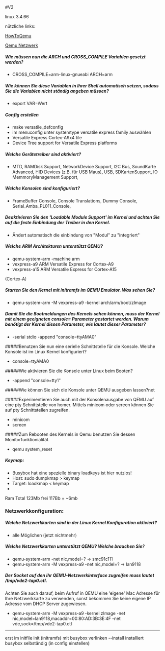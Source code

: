 #V2

linux 3.4.66

nützliche links:

  [HowToQemu](http://fedoraproject.org/wiki/Architectures/ARM/HowToQemu)
  
  [Qemu Netzwerk](http://qemu-buch.de/de/index.php/QEMU-KVM-Buch/_Netzwerkoptionen)

##### Wie müssen nun die ARCH und CROSS_COMPILE Variablen gesetzt werden? 
* CROSS_COMPILE=arm-linux-gnueabi ARCH=arm

##### Wie können Sie diese Variablen in Ihrer Shell automatisch setzen, sodass Sie die Variablen nicht ständig angeben müssen? 
* export VAR=Wert

##### Config erstellen
* make versatile_defconfig
* im menuconfig unter systemtype versatile express family auswählen
 * Versatile Express Cortex-A9x4 tile 
 * Device Tree support for Versatile Express platforms

##### Welche Gerätetreiber sind aktiviert? 
* MTD, RAMDisk Support, NetworkDevice Support, I2C Bus, SoundKarte Advanced, HID Devices (z.B. für USB Maus), USB, SDKartenSupport, IO MemmoryManagement Support,

##### Welche Konsolen sind konfiguriert? 
* FrameBuffer Console, Console Translations, Dummy Console, Serial_Amba_PL011_Console,

##### Deaktivieren Sie den 'Loadable Module Support' im Kernel und achten Sie auf die feste Einbindung der Treiber in den Kernel. 
* Ändert automatisch die einbindung von "Modul" zu "integriert"

##### Welche ARM Architekturen unterstützt QEMU? 
* qemu-system-arm -machine arm
 * vexpress-a9          ARM Versatile Express for Cortex-A9
 * vexpress-a15         ARM Versatile Express for Cortex-A15

(Cortex-A)

##### Starten Sie den Kernel mit initramfs im QEMU Emulator. Was sehen Sie?
* qemu-system-arm -M vexpress-a9 -kernel arch/arm/boot/zImage 

##### Damit Sie die Bootmeldungen des Kernels sehen können, muss der Kernel mit einem geeigneten console= Parameter gestartet werden. Warum benötigt der Kernel diesen Parameter, wie lautet dieser Parameter? 
* -serial stdio -append "console=ttyAMA0"

#####Benutzen Sie nun eine serielle Schnittstelle für die Konsole. Welche Konsole ist im Linux Kernel konfiguriert?
* console=ttyAMA0

#####Wie aktivieren Sie die Konsole unter Linux beim Booten?
* -append "console=tty1"

#####Wie können Sie sich die Konsole unter QEMU ausgeben lassen?net 

#####Experimentieren Sie auch mit der Konsolenausgabe von QEMU auf eine pty Schnittstelle von homer. Mittels minicom oder screen können Sie auf pty Schnittstellen zugreifen. 
* minicom
* screen

#####Zum Rebooten des Kernels in Qemu benutzen Sie dessen Monitorfunktionialität. 
* qemu system_reset


##### Keymap:
* Busybox hat eine spezielle binary  loadkeys ist hier nutzlos!
* Host: sudo dumpkmap > keymap
* Target: loadkmap < keymap
* 

Ram Total 123Mb
frei 117Bb
= ~6mb

### Netzwerkkonfiguration:
##### Welche Netzwerkkarten sind in der Linux Kernel Konfiguration aktiviert?
* alle Möglichen (jetzt nichtmehr)

##### Welche Netzwerkkarten unterstützt QEMU? Welche brauchen Sie?
* qemu-system-arm -net nic,model=? -> smc91c111
* qemu-system-arm -M vexpress-a9 -net nic,model=? -> lan9118

##### Der Socket auf den ihr QEMU-Netzwerkinterface zugreifen muss lautet /tmp/vde2-tap0.ctl. 
Achten Sie auch darauf, beim Aufruf in QEMU eine 'eigene' Mac Adresse für Ihre Netzwerkkarte zu verwenden, sonst bekommen Sie keine eigene IP Adresse vom DHCP Server zugewiesen.
* qemu-system-arm -M vexpress-a9 -kernel zImage -net nic,model=lan9118,macaddr=00:80:AD:3B:3E:4F -net vde,sock=/tmp/vde2-tap0.ctl




------------------------------------------------------------------

erst im initfile init (initramfs) mit busybox verlinken
--install installiert busybox selbständig (in config einstellen)





